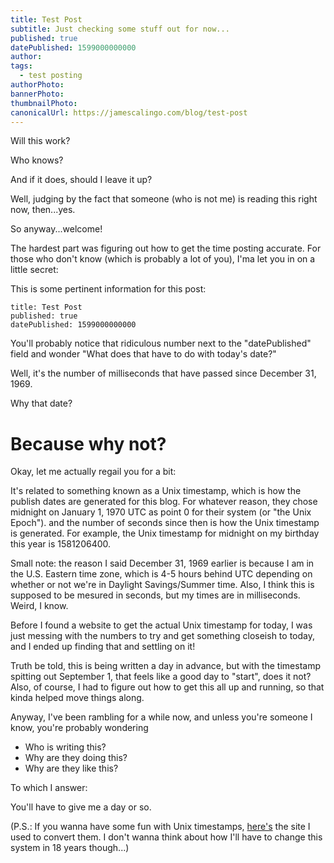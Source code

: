 ```yaml
---
title: Test Post
subtitle: Just checking some stuff out for now...
published: true
datePublished: 1599000000000
author: 
tags:
  - test posting
authorPhoto: 
bannerPhoto:
thumbnailPhoto: 
canonicalUrl: https://jamescalingo.com/blog/test-post
---
```


Will this work?

Who knows?

And if it does, should I leave it up?

Well, judging by the fact that someone (who is not me) is reading this right now, then...yes.

So anyway...welcome!

The hardest part was figuring out how to get the time posting accurate. For those who don't know (which is probably a lot of you), I'ma let you in on a little secret:

This is some pertinent information for this post:

``` 
title: Test Post
published: true
datePublished: 1599000000000
```

You'll probably notice that ridiculous number next to the "datePublished" field and wonder "What does that have to do with today's date?"

Well, it's the number of milliseconds that have passed since December 31, 1969.

Why that date?

# Because why not?

Okay, let me actually regail you for a bit:

It's related to something known as a Unix timestamp, which is how the publish dates are generated for this blog. For whatever reason, they chose midnight on January 1, 1970 UTC as point 0 for their system (or "the Unix Epoch"). and the number of seconds since then is how the Unix timestamp is generated. For example, the Unix timestamp for midnight on my birthday this year is 1581206400.

Small note: the reason I said December 31, 1969 earlier is because I am in the U.S. Eastern time zone, which is 4-5 hours behind UTC depending on whether or not we're in Daylight Savings/Summer time. Also, I think this is supposed to be mesured in seconds, but my times are in milliseconds. Weird, I know. 

Before I found a website to get the actual Unix timestamp for today, I was just messing with the numbers to try and get something closeish to today, and I ended up finding that and settling on it!

Truth be told, this is being written a day in advance, but with the timestamp spitting out September 1, that feels like a good day to "start", does it not? Also, of course, I had to figure out how to get this all up and running, so that kinda helped move things along.

Anyway, I've been rambling for a while now, and unless you're someone I know, you're probably wondering

- Who is writing this?
- Why are they doing this?
- Why are they like this?

To which I answer:

You'll have to give me a day or so.

(P.S.: If you wanna have some fun with Unix timestamps, <a href="https://www.unixtimestamp.com/" target="blank">here's</a> the site I used to convert them. I don't wanna think about how I'll have to change this system in 18 years though...)